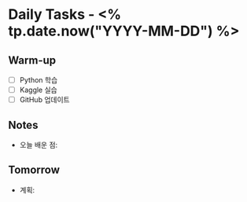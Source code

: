 # Daily Tasks - <% tp.date.now("YYYY-MM-DD") %>

## Warm-up
- [ ] Python 학습
- [ ] Kaggle 실습
- [ ] GitHub 업데이트

## Notes
- 오늘 배운 점:

## Tomorrow
- 계획:
